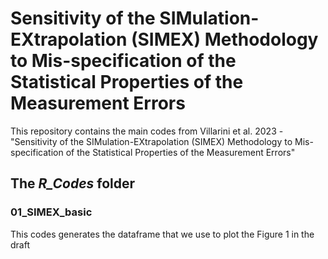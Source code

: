 # Sensitivity of the SIMulation-EXtrapolation (SIMEX) Methodology to Mis-specification of the Statistical Properties of the Measurement Errors


This repository contains the main codes from Villarini et al. 2023 - "Sensitivity of the SIMulation-EXtrapolation (SIMEX) Methodology to Mis-specification of the Statistical Properties of the Measurement Errors"


## The *R_Codes* folder

### 01_SIMEX_basic

This codes generates the dataframe that we use to plot the Figure 1 in the draft


